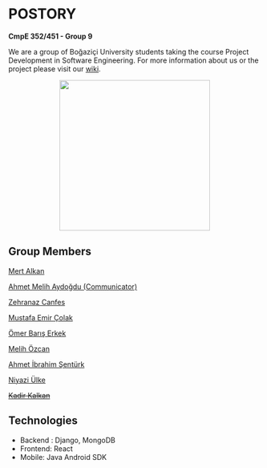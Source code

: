 
# POSTORY

**CmpE 352/451 - Group 9**

We are a group of Boğaziçi University students taking the course Project Development in Software Engineering. For more information about us or the project please visit our [wiki](https://github.com/bounswe/2021SpringGroup9/wiki).

<p align="center">
  <img src="https://user-images.githubusercontent.com/56366573/141473223-51669bde-dfce-4671-ac2f-e81bffd6b937.png" width="300" height="300" />
</p>

## Group Members

[Mert Alkan](https://github.com/mertlkn)
 
[Ahmet Melih Aydoğdu (Communicator)](https://github.com/melihaydogd)
 
[Zehranaz Canfes](https://github.com/zcanfes)
 
[Mustafa Emir Çolak](https://github.com/mecolak)
 
[Ömer Barış Erkek](https://github.com/omarr09)
 
[Melih Özcan](https://github.com/melihozcan1)
 
[Ahmet İbrahim Şentürk](https://github.com/ahmetsenturk)
 
[Niyazi Ülke](https://github.com/niyaziulke)
 
<s>[Kadir Kalkan](https://github.com/bounswe/2021SpringGroup9/wiki/Kadir-Kalkan)</s>

## Technologies
* Backend : Django, MongoDB
* Frontend: React
* Mobile: Java Android SDK
